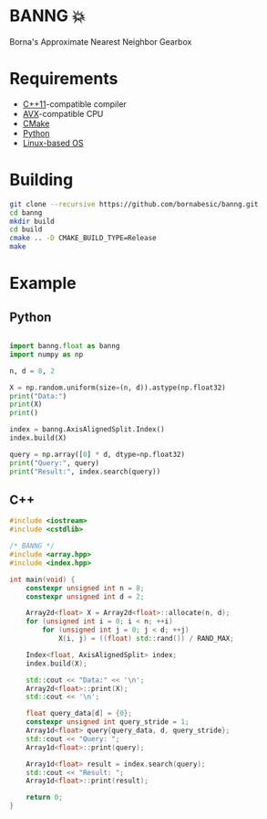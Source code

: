 # BANNG 💥
Borna's Approximate Nearest Neighbor Gearbox

# Requirements
- [C++11](https://en.cppreference.com/w/cpp/11)-compatible compiler
- [AVX](https://en.wikipedia.org/wiki/Advanced_Vector_Extensions)-compatible CPU
- [CMake](https://cmake.org/)
- [Python](https://www.python.org/)
- [Linux-based OS](https://en.wikipedia.org/wiki/List_of_Linux_distributions)

# Building
```sh
git clone --recursive https://github.com/bornabesic/banng.git
cd banng
mkdir build
cd build
cmake .. -D CMAKE_BUILD_TYPE=Release
make
```

# Example
## Python
```python

import banng.float as banng
import numpy as np

n, d = 8, 2

X = np.random.uniform(size=(n, d)).astype(np.float32)
print("Data:")
print(X)
print()

index = banng.AxisAlignedSplit.Index()
index.build(X)

query = np.array([0] * d, dtype=np.float32)
print("Query:", query)
print("Result:", index.search(query))

```

## C++
```c++
#include <iostream>
#include <cstdlib>

/* BANNG */
#include <array.hpp>
#include <index.hpp>

int main(void) {
    constexpr unsigned int n = 8;
    constexpr unsigned int d = 2;

    Array2d<float> X = Array2d<float>::allocate(n, d);
    for (unsigned int i = 0; i < n; ++i)
        for (unsigned int j = 0; j < d; ++j)
            X(i, j) = ((float) std::rand()) / RAND_MAX;

    Index<float, AxisAlignedSplit> index;
    index.build(X);

    std::cout << "Data:" << '\n';
    Array2d<float>::print(X);
    std::cout << '\n';

    float query_data[d] = {0};
    constexpr unsigned int query_stride = 1;
    Array1d<float> query{query_data, d, query_stride};
    std::cout << "Query: ";
    Array1d<float>::print(query);

    Array1d<float> result = index.search(query);
    std::cout << "Result: ";
    Array1d<float>::print(result);

    return 0;
}
```